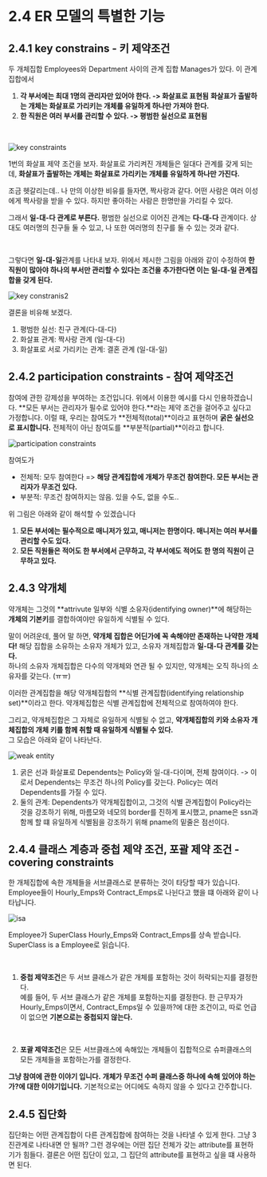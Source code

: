 # 2.4 ER 모델의 특별한 기능
## 2.4.1 key constrains - 키 제약조건
두 개체집합 Employees와 Department 사이의 관계 집합 Manages가 있다. 이 관계집합에서 
1. **각 부서에는 최대 1명의 관리자만 있어야 한다. -> 화살표로 표현됨** **화살표가 출발하는 개체는 화살표로 가리키는 개체를 유일하게 하나만 가져야 한다.** 
2. **한 직원은 여러 부서를 관리할 수 있다. -> 평범한 실선으로 표현됨**

<br>

![key constraints](https://user-images.githubusercontent.com/71186266/191181374-fdfec4e6-69df-43bb-aa91-d2e29da0712f.png)

1번의 화살표 제약 조건을 보자. 화살표로 가리켜진 개체들은 일대다 관계를 갖게 되는데, **화살표가 출발하는 개체는 화살표로 가리키는 개체를 유일하게 하나만 가진다.** <br>

조금 헷갈리는데.. 나 만의 이상한 비유를 들자면, 짝사랑과 같다. 어떤 사람은 여러 이성에게 짝사랑을 받을 수 있다. 하지만 좋아하는 사람은 한명만을 가리킬 수 있다. <br>

그래서 **일-대-다 관계로 부른다.** 평범한 실선으로 이어진 관계는 **다-대-다** 관계이다. 상대도 여러명의 친구들 둘 수 있고, 나 또한 여러명의 친구를 둘 수 있는 것과 같다. 

<br>

그렇다면 **일-대-일**관계를 나타내 보자. 위에서 제시한 그림을 아래와 같이 수정하여 **한 직원이 많아야 하나의 부서만 관리할 수 있다는 조건을 추가한다면 이는 일-대-일 관계집합을 갖게 된다.**

![key constranis2](https://user-images.githubusercontent.com/71186266/191181378-4ee9933a-d985-4833-8d1d-be699d7b502d.png)

결론을 비유해 보겠다. 
<br>
1. 평범한 실선: 친구 관계(다-대-다)
2. 화살표 관계: 짝사랑 관계 (일-대-다)
3. 화살표로 서로 가리키는 관계: 결혼 관계 (일-대-일)


## 2.4.2 participation constraints - 참여 제약조건
참여에 관한 강제성을 부여하는 조건입니다. 위에서 이용한 예시를 다시 인용하겠습니다. **모든 부서는 관리자가 필수로 있어야 한다.**라는 제약 조건을 걸어주고 싶다고 가정합니다. 이럴 때, 우리는 참여도가 **전체적(total)**이라고 표현하며 **굵은 실선으로 표시합니다.** 전체적이 아닌 참여도를 **부분적(partial)**이라고 합니다.

![participation constraints](https://user-images.githubusercontent.com/71186266/191186524-5c30ba9b-fb86-4fd9-8d13-49a384a5a99c.png)

참여도가
- 전체적: 모두 참여한다 => **해당 관계집합에 개체가 무조건 참여한다. 모든 부서는 관리자가 무조건 있다.**
- 부분적: 무조건 참여하지는 않음. 있을 수도, 없을 수도..

위 그림은 아래와 같이 해석할 수 있겠습니다
1. **모든 부서에는 필수적으로 매니저가 있고, 매니저는 한명이다. 매니저는 여러 부서를 관리할 수도 있다.**
2. **모든 직원들은 적어도 한 부서에서 근무하고, 각 부서에도 적어도 한 명의 직원이 근무하고 있다.**

## 2.4.3 약개체
약개체는 그것의 **attrivute 일부와 식별 소유자(identifying owner)**에 해당하는 **개체의 기본키**를 결합하여야만 유일하게 식별될 수 있다. <br>

말이 어려운데, 풀어 말 하면, **약개체 집합은 어딘가에 꼭 속해야만 존재하는 나약한 개체다!** 해당 집합을 소유하는 소유자 개체가 있고, 소유자 개체집합과 **일-대-다 관계를 갖는다.** <br>
하나의 소유자 개체집합은 다수의 약개체와 연관 될 수 있지만, 약개체는 오직 하나의 소유자를 갖는다. (ㅠㅠ) <br>

이러한 관계집합을 해당 약개체집합의 **식별 관계집합(identifying relationship set)**이라고 한다. 약개체집합은 식별 관계집합에 전체적으로 참여하여야 한다. <br>

그리고, 약개체집합은 그 자체로 유일하게 식별될 수 없고, **약개체집합의 키와 소유자 개체집합의 개체 키를 함께 취할 때 유일하게 식별될 수 있다.** <br>
그 모습은 아래와 같이 나타난다.

![weak entity](https://user-images.githubusercontent.com/71186266/191197282-1e6d05ff-92f5-47fc-92ff-d1229042fbc3.png)

1. 굵은 선과 화살표로 Dependents는 Policy와 일-대-다이며, 전체 참여이다. -> 이로서 Dependents는 무조건 하나의 Policy를 갖는다. Policy는 여러 Dependents를 가질 수 있다.
2. 둘의 관계: Dependents가 약개체집합이고, 그것의 식별 관계집합이 Policy라는 것을 강조하기 위해, 마름모와 네모의 border를 진하게 표시했고, pname은 ssn과 함께 할 떄 유일하게 식별됨을 강조하기 위해 pname의 밑줄은 점선이다. 


## 2.4.4 클래스 계층과 중첩 제약 조건, 포괄 제약 조건 - covering constraints
한 개체집합에 속한 개체들을 서브클래스로 분류하는 것이 타당할 때가 있습니다. Employee들이 Hourly_Emps와 Contract_Emps로 나뉜다고 했을 떄 아래와 같이 나타납니다.

![isa](https://user-images.githubusercontent.com/71186266/191209147-ae032538-6c5c-4571-b546-7ecbbd74b3d2.png)


Employee가 SuperClass Hourly_Emps와 Contract_Emps를 상속 받습니다. SuperClass is a Employee로 읽습니다. 

<br>

1. **중첩 제약조건**은 두 서브 클래스가 같은 개체를 포함하는 것이 허락되는지를 결정한다. <br>
예를 들어, 두 서브 클래스가 같은 개체를 포함하는지를 결정한다. 한 근무자가 Hourly_Emps이면서, Contract_Emps일 수 있을까?에 대한 조건이고, 따로 언급이 없으면 **기본으로는 중첩되지 않는다.** 
<br>

2. **포괄 제약조건**은 모든 서브클래스에 속해있는 개체들이 집합적으로 슈퍼클래스의 모든 개체들을 포함하는가를 결정한다. <br> 
 
**그냥 참여에 관한 이야기 입니다.** **개체가 무조건 수퍼 클래스중 하나에 속해 있어야 하는가?에 대한 이야기입니다.** 기본적으로는 어디에도 속하지 않을 수 있다고 간주합니다.


## 2.4.5 집단화
집단화는 어떤 관계집합이 다른 관계집합에 참여하는 것을 나타낼 수 있게 한다. 그냥 3진관계로 나타내면 안 될까? 그런 경우에는 어떤 집단 전체가 갖는 attribute를 표현하기가 힘들다. 결론은 어떤 집단이 있고, 그 집단의 attribute를 표현하고 싶을 떄 사용하면 된다.

